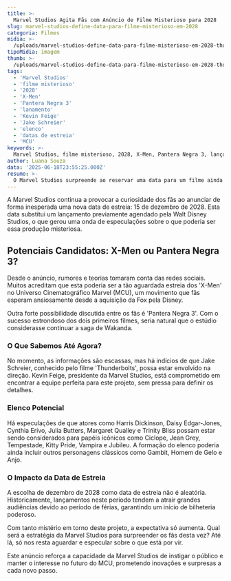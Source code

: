 ```yaml
---
title: >-
  Marvel Studios Agita Fãs com Anúncio de Filme Misterioso para 2028
slug: marvel-studios-define-data-para-filme-misterioso-em-2028
categoria: Filmes
midia: >-
  /uploads/marvel-studios-define-data-para-filme-misterioso-em-2028-thumb.png
tipoMidia: imagem
thumb: >-
  /uploads/marvel-studios-define-data-para-filme-misterioso-em-2028-thumb.png
tags:
  - 'Marvel Studios'
  - 'filme misterioso'
  - '2028'
  - 'X-Men'
  - 'Pantera Negra 3'
  - 'lanamento'
  - 'Kevin Feige'
  - 'Jake Schreier'
  - 'elenco'
  - 'datas de estreia'
  - 'MCU'
keywords: >-
  Marvel Studios, filme misterioso, 2028, X-Men, Pantera Negra 3, lançamento, Kevin Feige, Jake Schreier, elenco, datas de estreia, MCU
author: Luana Souza
data: '2025-06-18T23:55:25.000Z'
resumo: >-
  O Marvel Studios surpreende ao reservar uma data para um filme ainda não revelado, agendado para dezembro de 2028. Especulações apontam para possíveis lançamentos de 'X-Men' ou 'Pantera Negra 3'.
---
```


A Marvel Studios continua a provocar a curiosidade dos fãs ao anunciar de forma inesperada uma nova data de estreia: 15 de dezembro de 2028. Esta data substitui um lançamento previamente agendado pela Walt Disney Studios, o que gerou uma onda de especulações sobre o que poderia ser essa produção misteriosa.

## Potenciais Candidatos: X-Men ou Pantera Negra 3?

Desde o anúncio, rumores e teorias tomaram conta das redes sociais. Muitos acreditam que esta poderia ser a tão aguardada estreia dos 'X-Men' no Universo Cinematográfico Marvel (MCU), um movimento que fãs esperam ansiosamente desde a aquisição da Fox pela Disney.

Outra forte possibilidade discutida entre os fãs é 'Pantera Negra 3'. Com o sucesso estrondoso dos dois primeiros filmes, seria natural que o estúdio considerasse continuar a saga de Wakanda.

### O Que Sabemos Até Agora?

No momento, as informações são escassas, mas há indícios de que Jake Schreier, conhecido pelo filme 'Thunderbolts', possa estar envolvido na direção. Kevin Feige, presidente da Marvel Studios, está comprometido em encontrar a equipe perfeita para este projeto, sem pressa para definir os detalhes.

### Elenco Potencial

Há especulações de que atores como Harris Dickinson, Daisy Edgar-Jones, Cynthia Erivo, Julia Butters, Margaret Qualley e Trinity Bliss possam estar sendo considerados para papéis icônicos como Ciclope, Jean Grey, Tempestade, Kitty Pride, Vampira e Jubileu. A formação do elenco poderia ainda incluir outros personagens clássicos como Gambit, Homem de Gelo e Anjo.

### O Impacto da Data de Estreia

A escolha de dezembro de 2028 como data de estreia não é aleatória. Historicamente, lançamentos neste período tendem a atrair grandes audiências devido ao período de férias, garantindo um início de bilheteria poderoso.

Com tanto mistério em torno deste projeto, a expectativa só aumenta. Qual será a estratégia da Marvel Studios para surpreender os fãs desta vez? Até lá, só nos resta aguardar e especular sobre o que está por vir.

Este anúncio reforça a capacidade da Marvel Studios de instigar o público e manter o interesse no futuro do MCU, prometendo inovações e surpresas a cada novo passo.